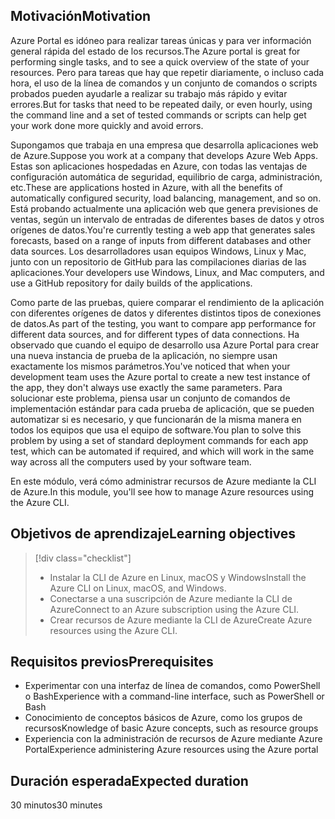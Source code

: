 ## <a name="motivation"></a><span data-ttu-id="27342-101">Motivación</span><span class="sxs-lookup"><span data-stu-id="27342-101">Motivation</span></span>
<span data-ttu-id="27342-102">Azure Portal es idóneo para realizar tareas únicas y para ver información general rápida del estado de los recursos.</span><span class="sxs-lookup"><span data-stu-id="27342-102">The Azure portal is great for performing single tasks, and to see a quick overview of the state of your resources.</span></span> <span data-ttu-id="27342-103">Pero para tareas que hay que repetir diariamente, o incluso cada hora, el uso de la línea de comandos y un conjunto de comandos o scripts probados pueden ayudarle a realizar su trabajo más rápido y evitar errores.</span><span class="sxs-lookup"><span data-stu-id="27342-103">But for tasks that need to be repeated daily, or even hourly, using the command line and a set of tested commands or scripts can help get your work done more quickly and avoid errors.</span></span> 

<span data-ttu-id="27342-104">Supongamos que trabaja en una empresa que desarrolla aplicaciones web de Azure.</span><span class="sxs-lookup"><span data-stu-id="27342-104">Suppose you work at a company that develops Azure Web Apps.</span></span> <span data-ttu-id="27342-105">Estas son aplicaciones hospedadas en Azure, con todas las ventajas de configuración automática de seguridad, equilibrio de carga, administración, etc.</span><span class="sxs-lookup"><span data-stu-id="27342-105">These are applications hosted in Azure, with all the benefits of automatically configured security, load balancing, management, and so on.</span></span> <span data-ttu-id="27342-106">Está probando actualmente una aplicación web que genera previsiones de ventas, según un intervalo de entradas de diferentes bases de datos y otros orígenes de datos.</span><span class="sxs-lookup"><span data-stu-id="27342-106">You're currently testing a web app that generates sales forecasts, based on a range of inputs from different databases and other data sources.</span></span> <span data-ttu-id="27342-107">Los desarrolladores usan equipos Windows, Linux y Mac, junto con un repositorio de GitHub para las compilaciones diarias de las aplicaciones.</span><span class="sxs-lookup"><span data-stu-id="27342-107">Your developers use Windows, Linux, and Mac computers, and use a GitHub repository for daily builds of the applications.</span></span> 

<span data-ttu-id="27342-108">Como parte de las pruebas, quiere comparar el rendimiento de la aplicación con diferentes orígenes de datos y diferentes distintos tipos de conexiones de datos.</span><span class="sxs-lookup"><span data-stu-id="27342-108">As part of the testing, you want to compare app performance for different data sources, and for different types of data connections.</span></span> <span data-ttu-id="27342-109">Ha observado que cuando el equipo de desarrollo usa Azure Portal para crear una nueva instancia de prueba de la aplicación, no siempre usan exactamente los mismos parámetros.</span><span class="sxs-lookup"><span data-stu-id="27342-109">You've noticed that when your development team uses the Azure portal to create a new test instance of the app, they don't always use exactly the same parameters.</span></span> <span data-ttu-id="27342-110">Para solucionar este problema, piensa usar un conjunto de comandos de implementación estándar para cada prueba de aplicación, que se pueden automatizar si es necesario, y que funcionarán de la misma manera en todos los equipos que usa el equipo de software.</span><span class="sxs-lookup"><span data-stu-id="27342-110">You plan to solve this problem by using a set of standard deployment commands for each app test, which can be automated if required, and which will work in the same way across all the computers used by your software team.</span></span>

<span data-ttu-id="27342-111">En este módulo, verá cómo administrar recursos de Azure mediante la CLI de Azure.</span><span class="sxs-lookup"><span data-stu-id="27342-111">In this module, you'll see how to manage Azure resources using the Azure CLI.</span></span> 

## <a name="learning-objectives"></a><span data-ttu-id="27342-112">Objetivos de aprendizaje</span><span class="sxs-lookup"><span data-stu-id="27342-112">Learning objectives</span></span>
> [!div class="checklist"]
> * <span data-ttu-id="27342-113">Instalar la CLI de Azure en Linux, macOS y Windows</span><span class="sxs-lookup"><span data-stu-id="27342-113">Install the Azure CLI on Linux, macOS, and Windows.</span></span>
> * <span data-ttu-id="27342-114">Conectarse a una suscripción de Azure mediante la CLI de Azure</span><span class="sxs-lookup"><span data-stu-id="27342-114">Connect to an Azure subscription using the Azure CLI.</span></span>
> * <span data-ttu-id="27342-115">Crear recursos de Azure mediante la CLI de Azure</span><span class="sxs-lookup"><span data-stu-id="27342-115">Create Azure resources using the Azure CLI.</span></span>

## <a name="prerequisites"></a><span data-ttu-id="27342-116">Requisitos previos</span><span class="sxs-lookup"><span data-stu-id="27342-116">Prerequisites</span></span>
- <span data-ttu-id="27342-117">Experimentar con una interfaz de línea de comandos, como PowerShell o Bash</span><span class="sxs-lookup"><span data-stu-id="27342-117">Experience with a command-line interface, such as PowerShell or Bash</span></span>
- <span data-ttu-id="27342-118">Conocimiento de conceptos básicos de Azure, como los grupos de recursos</span><span class="sxs-lookup"><span data-stu-id="27342-118">Knowledge of basic Azure concepts, such as resource groups</span></span>
- <span data-ttu-id="27342-119">Experiencia con la administración de recursos de Azure mediante Azure Portal</span><span class="sxs-lookup"><span data-stu-id="27342-119">Experience administering Azure resources using the Azure portal</span></span>

## <a name="expected-duration"></a><span data-ttu-id="27342-120">Duración esperada</span><span class="sxs-lookup"><span data-stu-id="27342-120">Expected duration</span></span>

<span data-ttu-id="27342-121">30 minutos</span><span class="sxs-lookup"><span data-stu-id="27342-121">30 minutes</span></span>